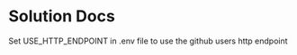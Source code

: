 # Solution Docs

<!-- You can include documentation, additional setup instructions, notes etc. here -->

Set USE_HTTP_ENDPOINT in .env file to use the github users http endpoint